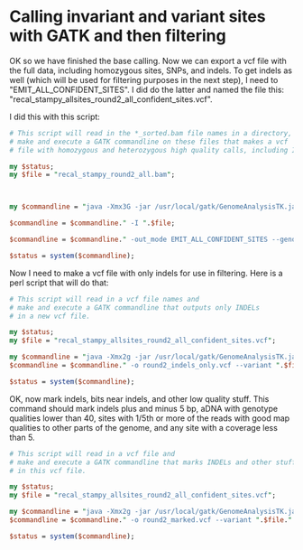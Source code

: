 # Calling invariant and variant sites with GATK and then filtering

OK so we have finished the base calling.  Now we can export a vcf file with the full data, including homozygous sites, SNPs, and indels.  To get indels as well (which will be used for filtering purposes in the next step), I need to  "EMIT_ALL_CONFIDENT_SITES".  I did do the latter and named the file this: "recal_stampy_allsites_round2_all_confident_sites.vcf".

I did this with this script:

```perl
# This script will read in the *_sorted.bam file names in a directory, and 
# make and execute a GATK commandline on these files that makes a vcf
# file with homozygous and heterozygous high quality calls, including INDELs.  

my $status;
my $file = "recal_stampy_round2_all.bam";



my $commandline = "java -Xmx3G -jar /usr/local/gatk/GenomeAnalysisTK.jar -T UnifiedGenotyper -R /home/ben/2015_BIO720/rhesus_genome/macaque_masked_chromosomes_ym.fasta";

$commandline = $commandline." -I ".$file;

$commandline = $commandline." -out_mode EMIT_ALL_CONFIDENT_SITES --genotype_likelihoods_model BOTH -o recal_stampy_allsites_round2_all_confident_sites.vcf";

$status = system($commandline);

```

Now I need to make a vcf file with only indels for use in filtering.  Here is a perl script that will do that:

```perl
# This script will read in a vcf file names and 
# make and execute a GATK commandline that outputs only INDELs
# in a new vcf file.  

my $status;
my $file = "recal_stampy_allsites_round2_all_confident_sites.vcf";

my $commandline = "java -Xmx2g -jar /usr/local/gatk/GenomeAnalysisTK.jar -T SelectVariants -R /home/ben/2015_BIO720/rhesus_genome/macaque_masked_chromosomes_ym.fasta"; 
$commandline = $commandline." -o round2_indels_only.vcf --variant ".$file." -selectType INDEL";

$status = system($commandline);

```

OK, now mark indels, bits near indels, and other low quality stuff.  This command should mark indels plus and minus 5 bp, aDNA with genotype qualities lower than 40, sites with 1/5th or more of the reads with good map qualities to other parts of the genome, and any site with a coverage less than 5.

``` perl
# This script will read in a vcf file and 
# make and execute a GATK commandline that marks INDELs and other stuff
# in this vcf file.  

my $status;
my $file = "recal_stampy_allsites_round2_all_confident_sites.vcf";

my $commandline = "java -Xmx2g -jar /usr/local/gatk/GenomeAnalysisTK.jar -T VariantFiltration -R /home/ben/2015_BIO720/rhesus_genome/macaque_masked_chromosomes_ym.fasta"; 
$commandline = $commandline." -o round2_marked.vcf --variant ".$file." -selectType INDEL --filterExpression \"MQ0 >= 4 && ((MQ0 / (1.0 * DP)) > 0.1)\" --filterName \"HARD_TO_VALIDATE\" --filterExpression \"DP < 5 \" --filterName \"TooLowCoverage\" --filterExpression \"DP > 50 \" --filterName \"TooHighCoverage\" --filterExpression \"QUAL < 40.0 && CHROM != \'chrY\' && CHROM != \'chrX\'\" --filterName \"LowQual_aDNA\" --mask round2_indels_only.vcf --maskName INDEL --maskExtension 5";

$status = system($commandline);

```


